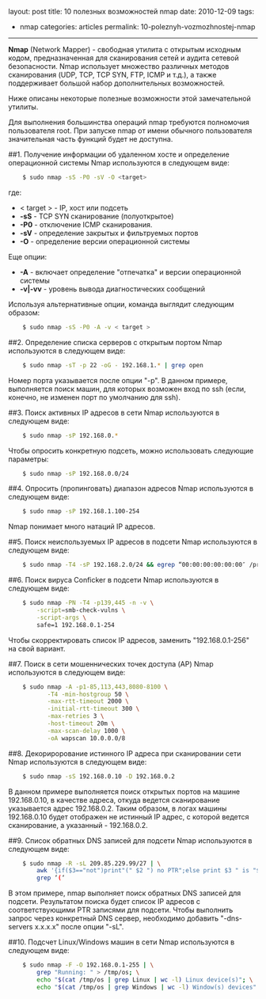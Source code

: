 layout: post
title: 10 полезных возможностей nmap
date: 2010-12-09
tags:
- nmap
categories: articles
permalink: 10-poleznyh-vozmozhnostej-nmap
---
**Nmap** (Network Mapper) - свободная утилита с открытым исходным кодом, 
предназначенная для сканирования сетей и аудита сетевой безопасности. Nmap 
использует множество различных методов сканирования (UDP, TCP, TCP SYN, FTP, 
ICMP и т.д.), а также поддерживает большой набор дополнительных возможностей. 

Ниже описаны некоторые полезные возможности этой замечательной утилиты.

<!-- more -->
Для выполнения большинства операций nmap требуются полномочия пользователя root.
При запуске nmap от имени обычного пользователя значительная часть функ­ций будет
не доступна.

##1. Получение информации об удаленном хосте и определение операционной системы
Nmap используются в следующем виде:

``` bash
    $ sudo nmap -sS -P0 -sV -O <target>
```
где: 

  * < target > - IP, хост или подсеть
  * **-sS** - TCP SYN сканирование (полуоткрытое)
  * **-P0** - отключение ICMP сканирования.
  * **-sV** - определение закрытых и фильтруемых портов
  * **-O** -  определение версии операционной системы

Еще опции:

  * **-A** - включает определение "отпечатка" и версии операционной системы
  * **-v|-vv** - уровень вывода диагностических сообщений

Используя альтернативные опции, команда выглядит следующим образом:

``` bash
    $ sudo nmap -sS -P0 -A -v < target >
```

##2. Определение списка серверов с открытым портом
Nmap используются в следующем виде:

``` bash
    $ sudo nmap -sT -p 22 -oG - 192.168.1.* | grep open
```
Номер порта указывается после опции "-p". В данном примере, выполняется поиск 
машин, для которых возможен вход по ssh (если, конечно, не изменен порт по 
умолчанию для ssh).


##3. Поиск активных IP адресов в сети
Nmap используются в следующем виде:

``` bash
    $ sudo nmap -sP 192.168.0.*
```
Чтобы опросить конкретную подсеть, можно использовать следующие параметры:

``` bash
    $ sudo nmap -sP 192.168.0.0/24
```

##4. Опросить (пропинговать) диапазон адресов
Nmap используются в следующем виде:

``` bash
    $ sudo nmap -sP 192.168.1.100-254
```
Nmap понимает много натаций IP адресов.

##5. Поиск неиспользуемых IP адресов в подсети
Nmap используются в следующем виде:

``` bash
    $ sudo nmap -T4 -sP 192.168.2.0/24 && egrep “00:00:00:00:00:00″ /proc/net/arp
```
##6. Поиск вируса Conficker в подсети
Nmap используются в следующем виде:

``` bash
    $ sudo nmap -PN -T4 -p139,445 -n -v \
        -script=smb-check-vulns \
        -script-args \
        safe=1 192.168.0.1-254
```
Чтобы скорректировать список IP адресов, заменить "192.168.0.1-256" на свой вариант.

##7. Поиск в сети мошеннических точек доступа (AP)
Nmap используются в следующем виде:

``` bash
    $ sudo nmap -A -p1-85,113,443,8080-8100 \
           -T4 -min-hostgroup 50 \
           -max-rtt-timeout 2000 \
           -initial-rtt-timeout 300 \
           -max-retries 3 \
           -host-timeout 20m \
           -max-scan-delay 1000 \
           -oA wapscan 10.0.0.0/8
```
##8. Декорирорование истинного IP адреса при сканировании сети
Nmap используются в следующем виде:

``` bash
    $ sudo nmap -sS 192.168.0.10 -D 192.168.0.2
```
В данном примере выполняется поиск открытых портов на машине 192.168.0.10, в качестве 
адреса, откуда ведется сканирование указывается адрес 192.168.0.2. Таким образом, в 
логах машины 192.168.0.10 будет отображен не истинный IP адрес, с которой ведется 
сканирование, а указанный - 192.168.0.2.


##9. Список обратных DNS записей для подсети
Nmap используются в следующем виде:

``` bash
    $ sudo nmap -R -sL 209.85.229.99/27 | \
        awk '{if($3=="not")print"(" $2 ") no PTR";else print $3 " is "$2}' | \
        grep ‘(‘
```
В этом примере, nmap выполняет поиск обратных DNS записей для подсети. Результатом
поиска будет список IP адресов с соответствующими PTR записями для подсети. Чтобы
выполнить запрос через конкретный DNS сервер, необходимо добавить "-dns-servers x.x.x.x" 
после опции "-sL".

##10. Подсчет Linux/Windows машин в сети
Nmap используются в следующем виде:

``` bash
    $ sudo nmap -F -O 192.168.0.1-255 | \
        grep "Running: " > /tmp/os; \
        echo "$(cat /tmp/os | grep Linux | wc -l) Linux device(s)"; \
        echo "$(cat /tmp/os | grep Windows | wc -l) Window(s) devices"
```
